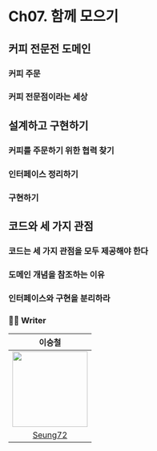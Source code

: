 # Ch07. 함께 모으기

## 커피 전문전 도메인

### 커피 주문

### 커피 전문점이라는 세상

## 설계하고 구현하기

### 커피를 주문하기 위한 협력 찾기

### 인터페이스 정리하기

### 구현하기

## 코드와 세 가지 관점

### 코드는 세 가지 관점을 모두 제공해야 한다

### 도메인 개념을 참조하는 이유

### 인터페이스와 구현을 분리하라

### ✍🏻 Writer

|                                                                   이승철                                                                   |
| :----------------------------------------------------------------------------------------------------------------------------------------: |
| <img src="https://user-images.githubusercontent.com/83414134/202398444-a93994ce-6299-44a1-9c05-695abc618d1e.png" width="150" height="150"> |
|                                                   [Seung72](https://github.com/Seung72)                                                    |
